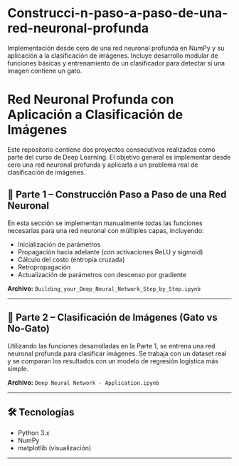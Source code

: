 # Construcci-n-paso-a-paso-de-una-red-neuronal-profunda
Implementación desde cero de una red neuronal profunda en NumPy y su aplicación a la clasificación de imágenes. Incluye desarrollo modular de funciones básicas y entrenamiento de un clasificador para detectar si una imagen contiene un gato.

# Red Neuronal Profunda con Aplicación a Clasificación de Imágenes

Este repositorio contiene dos proyectos consecutivos realizados como parte del curso de Deep Learning. El objetivo general es implementar desde cero una red neuronal profunda y aplicarla a un problema real de clasificación de imágenes.

## 🔹 Parte 1 – Construcción Paso a Paso de una Red Neuronal

En esta sección se implementan manualmente todas las funciones necesarias para una red neuronal con múltiples capas, incluyendo:

- Inicialización de parámetros
- Propagación hacia adelante (con activaciones ReLU y sigmoid)
- Cálculo del costo (entropía cruzada)
- Retropropagación
- Actualización de parámetros con descenso por gradiente

**Archivo:** `Building_your_Deep_Neural_Network_Step_by_Step.ipynb`

---

## 🔹 Parte 2 – Clasificación de Imágenes (Gato vs No-Gato)

Utilizando las funciones desarrolladas en la Parte 1, se entrena una red neuronal profunda para clasificar imágenes. Se trabaja con un dataset real y se comparan los resultados con un modelo de regresión logística más simple.

**Archivo:** `Deep Neural Network - Application.ipynb`

---

## 🛠️ Tecnologías

- Python 3.x  
- NumPy  
- matplotlib (visualización)  

---
